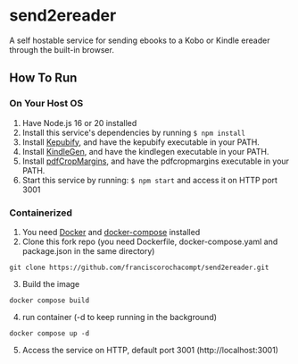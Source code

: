 # send2ereader

A self hostable service for sending ebooks to a Kobo or Kindle ereader through the built-in browser.

## How To Run

### On Your Host OS

1. Have Node.js 16 or 20 installed
2. Install this service's dependencies by running `$ npm install`
3. Install [Kepubify](https://github.com/pgaskin/kepubify), and have the kepubify executable in your PATH.
4. Install [KindleGen](http://web.archive.org/web/*/http://kindlegen.s3.amazonaws.com/kindlegen*), and have the kindlegen executable in your PATH.
5. Install [pdfCropMargins](https://github.com/abarker/pdfCropMargins), and have the pdfcropmargins executable in your PATH.
6. Start this service by running: `$ npm start` and access it on HTTP port 3001

### Containerized
1. You need [Docker](https://www.docker.com/) and [docker-compose](https://docs.docker.com/compose/) installed
2. Clone this fork repo (you need Dockerfile, docker-compose.yaml and package.json in the same directory)
```
git clone https://github.com/franciscorochacompt/send2ereader.git
```
3. Build the image
```
docker compose build
```
4. run container (-d to keep running in the background)
```
docker compose up -d
```
5. Access the service on HTTP, default port 3001 (http://localhost:3001)
